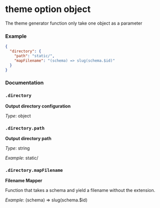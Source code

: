 # theme option object

The theme generator function only take one object as a parameter

### Example

```json
{
  "directory": {
    "path": "static/",
    "mapFilename": "(schema) => slug(schema.$id)"
  }
}
```


### Documentation

### `.directory`

**Output directory configuration**



*Type*: object

### `.directory.path`

**Output directory path**



*Type*: string





*Example*: static/

### `.directory.mapFilename`

**Filename Mapper**

Function that takes a schema and yield a filename without the extension.







*Example*: (schema) => slug(schema.$id)